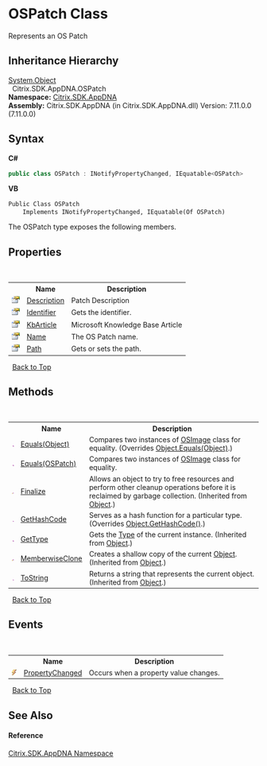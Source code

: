 # OSPatch Class
 

Represents an OS Patch


## Inheritance Hierarchy
<a href="http://msdn2.microsoft.com/en-us/library/e5kfa45b" target="_blank">System.Object</a><br />&nbsp;&nbsp;Citrix.SDK.AppDNA.OSPatch<br />
**Namespace:**&nbsp;[Citrix.SDK.AppDNA](index.md)<br />**Assembly:**&nbsp;Citrix.SDK.AppDNA (in Citrix.SDK.AppDNA.dll) Version: 7.11.0.0 (7.11.0.0)

## Syntax

**C#**
```csharp
public class OSPatch : INotifyPropertyChanged, IEquatable<OSPatch>
```

**VB**
```vbnet
Public Class OSPatch
	Implements INotifyPropertyChanged, IEquatable(Of OSPatch)
```

The OSPatch type exposes the following members.


## Properties
&nbsp;<table><tr><th></th><th>Name</th><th>Description</th></tr><tr><td>![Public property](media/pubproperty.gif "Public property")</td><td><a href="277d477f-a919-8935-d233-c3d2b63bc886">Description</a></td><td>
Patch Description</td></tr><tr><td>![Public property](media/pubproperty.gif "Public property")</td><td><a href="62b70e33-83ee-a15b-afdf-43f31845e44e">Identifier</a></td><td>
Gets the identifier.</td></tr><tr><td>![Public property](media/pubproperty.gif "Public property")</td><td><a href="27ca700a-7904-c9e6-b7ba-7d7dd64b501a">KbArticle</a></td><td>
Microsoft Knowledge Base Article</td></tr><tr><td>![Public property](media/pubproperty.gif "Public property")</td><td><a href="b1e2f6bd-101f-a666-cb36-c847fa54acaa">Name</a></td><td>
The OS Patch name.</td></tr><tr><td>![Public property](media/pubproperty.gif "Public property")</td><td><a href="ac915cc2-98f5-994a-67a4-035399e1ede4">Path</a></td><td>
Gets or sets the path.</td></tr></table>&nbsp;
<a href="#ospatch-class">Back to Top</a>

## Methods
&nbsp;<table><tr><th></th><th>Name</th><th>Description</th></tr><tr><td>![Public method](media/pubmethod.gif "Public method")</td><td><a href="a870a4d5-7e20-178b-efb8-f9c0cba2165c">Equals(Object)</a></td><td>
Compares two instances of <a href="3392740e-a7b4-99c9-3be9-08c56344708c">OSImage</a> class for equality.
 (Overrides <a href="http://msdn2.microsoft.com/en-us/library/bsc2ak47" target="_blank">Object.Equals(Object)</a>.)</td></tr><tr><td>![Public method](media/pubmethod.gif "Public method")</td><td><a href="d109d02f-528f-6495-2ec1-675df1842145">Equals(OSPatch)</a></td><td>
Compares two instances of <a href="3392740e-a7b4-99c9-3be9-08c56344708c">OSImage</a> class for equality.</td></tr><tr><td>![Protected method](media/protmethod.gif "Protected method")</td><td><a href="http://msdn2.microsoft.com/en-us/library/4k87zsw7" target="_blank">Finalize</a></td><td>
Allows an object to try to free resources and perform other cleanup operations before it is reclaimed by garbage collection.
 (Inherited from <a href="http://msdn2.microsoft.com/en-us/library/e5kfa45b" target="_blank">Object</a>.)</td></tr><tr><td>![Public method](media/pubmethod.gif "Public method")</td><td><a href="03a87cde-be8c-224b-b9fd-4605af18a6c2">GetHashCode</a></td><td>
Serves as a hash function for a particular type.
 (Overrides <a href="http://msdn2.microsoft.com/en-us/library/zdee4b3y" target="_blank">Object.GetHashCode()</a>.)</td></tr><tr><td>![Public method](media/pubmethod.gif "Public method")</td><td><a href="http://msdn2.microsoft.com/en-us/library/dfwy45w9" target="_blank">GetType</a></td><td>
Gets the <a href="http://msdn2.microsoft.com/en-us/library/42892f65" target="_blank">Type</a> of the current instance.
 (Inherited from <a href="http://msdn2.microsoft.com/en-us/library/e5kfa45b" target="_blank">Object</a>.)</td></tr><tr><td>![Protected method](media/protmethod.gif "Protected method")</td><td><a href="http://msdn2.microsoft.com/en-us/library/57ctke0a" target="_blank">MemberwiseClone</a></td><td>
Creates a shallow copy of the current <a href="http://msdn2.microsoft.com/en-us/library/e5kfa45b" target="_blank">Object</a>.
 (Inherited from <a href="http://msdn2.microsoft.com/en-us/library/e5kfa45b" target="_blank">Object</a>.)</td></tr><tr><td>![Public method](media/pubmethod.gif "Public method")</td><td><a href="http://msdn2.microsoft.com/en-us/library/7bxwbwt2" target="_blank">ToString</a></td><td>
Returns a string that represents the current object.
 (Inherited from <a href="http://msdn2.microsoft.com/en-us/library/e5kfa45b" target="_blank">Object</a>.)</td></tr></table>&nbsp;
<a href="#ospatch-class">Back to Top</a>

## Events
&nbsp;<table><tr><th></th><th>Name</th><th>Description</th></tr><tr><td>![Public event](media/pubevent.gif "Public event")</td><td><a href="f49d3e92-487e-7c39-40f7-2e2f234f28e7">PropertyChanged</a></td><td>
Occurs when a property value changes.</td></tr></table>&nbsp;
<a href="#ospatch-class">Back to Top</a>

## See Also


#### Reference
<a href="fe2d265b-410b-8b11-1eb4-a790e0b062bf">Citrix.SDK.AppDNA Namespace</a><br />